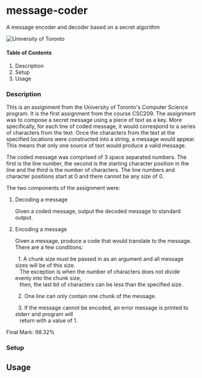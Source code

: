 # message-coder
A message encoder and decoder based on a secret algorithm

![University of Toronto](https://upload.wikimedia.org/wikipedia/en/thumb/9/9a/UofT_Logo.svg/1280px-UofT_Logo.svg.png)


#### **Table of Contents**
1. Description
2. Setup
3. Usage


### **Description**
This is an assignment from the University of Toronto's Computer Science program. It is the first assignment from the course
CSC209. The assignment was to compose a secret message using a piece of text as a key. More specifically, for each line of 
coded message, it would correspond to a series of characters from the text. Once the characters from the text at the specified
locations were constructed into a string, a message would appear. This means that only one source of text would produce a
valid message. 

The coded message was comprised of 3 space separated numbers. The first is the line number, the second is the starting
character position in the line and the third is the number of characters. The line numbers and character positions start at 0
and there cannot be any size of 0.

The two components of the assignment were:

1. Decoding a message

      Given a coded message, output the decoded message to standard output.
      
2. Encoding a message

      Given a message, produce a code that would translate to the message. There are a few conditions: <br />
  
      &nbsp; 1. A chunk size must be passed in as an argument and all message sizes will be of this size. <br />
      &nbsp;&nbsp;  The exception is when the number of characters does not divide evenly into the chunk size, <br />
      &nbsp;&nbsp;  then, the last bit of characters can be less than the specified size. <br />

      &nbsp; 2. One line can only contain one chunk of the message. <br />

      &nbsp; 3. If the message cannot be encoded, an error message is printed to stderr and program will <br />
      &nbsp;&nbsp;  return with a value of 1. <br />
                 
Final Mark: 98.32%

### **Setup**


## **Usage**

